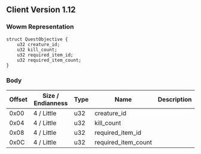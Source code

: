 ## Client Version 1.12

### Wowm Representation
```rust,ignore
struct QuestObjective {
    u32 creature_id;    
    u32 kill_count;    
    u32 required_item_id;    
    u32 required_item_count;    
}

```
### Body
| Offset | Size / Endianness | Type | Name | Description |
| ------ | ----------------- | ---- | ---- | ----------- |
| 0x00 | 4 / Little | u32 | creature_id |  |
| 0x04 | 4 / Little | u32 | kill_count |  |
| 0x08 | 4 / Little | u32 | required_item_id |  |
| 0x0C | 4 / Little | u32 | required_item_count |  |

